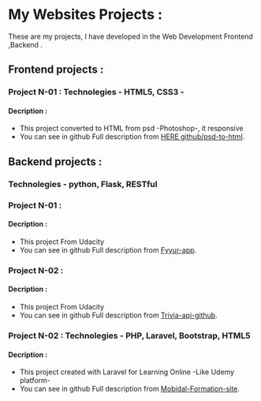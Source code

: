 # My Websites Projects :
These are my projects, I have developed in the Web Development Frontend ,Backend .

## Frontend projects :
### Project N-01 : Technolegies - HTML5, CSS3 -
#### Decription :
- This project converted to HTML from psd -Photoshop-, it responsive
- You can see in github Full description from [HERE github/psd-to-html](https://github.com/AissamYekhlef/psd-to-html).



## Backend projects :
### Technolegies - python, Flask, RESTful 
### Project N-01 : 
#### Decription :
- This project From Udacity
- You can see in github Full description from [Fyyur-app](https://github.com/AissamYekhlef/FSND/tree/master/projects/01_fyyur/starter_code).
### Project N-02 : 
#### Decription :
- This project From Udacity
- You can see in github Full description from [Trivia-api-github](https://github.com/AissamYekhlef/FSND/tree/master/projects/02_trivia_api/starter).

### Project N-02 : Technolegies - PHP, Laravel, Bootstrap, HTML5
#### Decription :
- This project created with Laravel for Learning Online -Like Udemy platform-
- You can see in github Full description from [Mobidal-Formation-site](https://github.com/AissamYekhlef/FormationsOnline).
